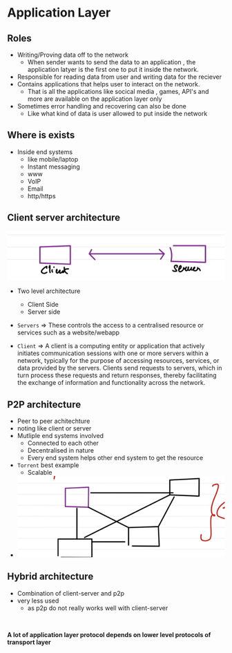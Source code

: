 # Application Layer

## Roles

- Writing/Proving data off to the network
  - When sender wants to send the data to an application , the application latyer is the first one to put it inside the network.
- Responsible for reading data from user and writing data for the reciever
- Contains applications that helps user to interact on the network.
  - That is all the applications like socical media , games, API's and more are available on the application layer only
- Sometimes error handling and recovering can also be done
  - Like what kind of data is user allowed to put inside the network
  
## Where is exists

- Inside end systems
  - like mobile/laptop
  - Instant messaging
  - www
  - VoIP
  - Email
  - http/https

## Client server architecture

![alt text](./images/image.png)

- Two level architecture
  - Client Side
  - Server side

- `Servers` => These controls the access to a centralised resource or services such as a website/webapp
- `Client` => A client is a computing entity or application that actively initiates communication sessions with one or more servers within a network, typically for the purpose of accessing resources, services, or data provided by the servers. Clients send requests to servers, which in turn process these requests and return responses, thereby facilitating the exchange of information and functionality across the network.

## P2P architecture

- Peer to peer achitechture
- noting like client or server
- Mutliple end systems involved
  - Connected to each other
  - Decentralised in nature
  - Every end system helps  other end system to get the resource
- `Torrent` best example
  - Scalable  
- ![alt text](./images/image-1.png)

## Hybrid architecture

- Combination of client-server and p2p
- very less used
  - as p2p do not really works well with client-server

<br>

**A lot of application layer protocol depends on lower level protocols of transport layer**

